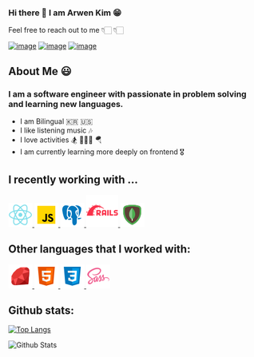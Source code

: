 ### Hi there 👋   I am Arwen Kim 😁
Feel free to reach out to me 👇🏻 👇🏻

[![image](	https://img.shields.io/badge/LinkedIn-0077B5?style=for-the-badge&logo=linkedin&logoColor=white$link=https://www.linkedin.com/in/arwen-kim-85a01b221)](https://www.linkedin.com/in/arwen-kim-85a01b221)
[![image](https://img.shields.io/badge/Gmail-D14836?style=for-the-badge&logo=gmail&logoColor=white&link=mailto:arwensoojinkim@gmail.com)](mailto:arwensoojinKim@gmail.com)
[![image](https://camo.githubusercontent.com/fdd627a967b9943dcc0811b47c62b1cb6578da40fe3d164514257ee57f0563d9/68747470733a2f2f696d672e736869656c64732e696f2f62616467652f416e67656c4c6973742d6236623962393f7374796c653d666f722d7468652d6261646765266c6f676f3d416e67656c4c697374266c6f676f436f6c6f723d626c61636b)](https://angel.co/u/arwen-kim)
<!-- [![Generic badge](https://img.shields.io/badge/AngelList-profile-blue.svg)](https://angel.co/u/arwen-kim) -->

## About Me 😃
### I am a software engineer with passionate in problem solving and learning new languages. 

- I am Bilingual 🇰🇷 🇺🇸
- I like listening music 🎶
- I love activities 🏂 🏌🏻‍♀️ 🪂
- I am currently learning more deeply on frontend 🎖


## I recently working with ...

<a href="https://reactjs.org" title="React" rel="nofollow">
    <img alt src="assets/img/icons8-react-native-48.png" style="max-width: 100%;">
</a>

<a href="https://www.javascript.com/" title="JavaScript" rel="nofollow">
    <img alt src="assets/img/icons8-javascript-48.png" style="max-width: 100%;">
</a>

<a href="https://www.postgresql.org/docs/" title="PostgresSQL" rel="nofollow">
    <img alt src="assets/img/icons8-postgresql-48.png" style="max-width: 100%;">
</a>

<a href="https://rubyonrails.org/" title="RubyOnRails" rel="nofollow">
    <img alt src="assets/img/icons8-ruby-on-rails-64.png" style="max-width: 100%;">
</a>

<a href="https://www.mongodb.com/" title="MongoDB" rel="nofollow">
    <img alt src="assets/img/icons8-mongodb-48.png" style="max-width: 100%;">
</a>



## Other languages that I worked with: 

<a href="https://ruby-doc.org/" title="Ruby" rel="nofollow">
    <img alt src="assets/img/icons8-ruby-programming-language-48.png" style="max-width: 100%;">
</a>

<a href="https://developer.mozilla.org/en-US/docs/Glossary/HTML5" title="html5" rel="nofollow">
    <img alt src="assets/img/icons8-html-5-48.png" style="max-width: 100%;">
</a>


<a href="https://developer.mozilla.org/en-US/docs/Web/CSS" title="css3" rel="nofollow">
    <img alt src="assets/img/icons8-css3-48.png" style="max-width: 100%;">
</a>


<a href="https://sass-lang.com/" title="scss" rel="nofollow">
    <img alt src="assets/img/icons8-sass-48.png" style="max-width: 100%;">
</a>



## Github stats:

[![Top Langs](https://github-readme-stats.vercel.app/api/top-langs/?username=arwensookim&layout=compact&theme=buefy&langs_count=5)](https://github.com/anuraghazra/github-readme-stats) 

![Github Stats](https://github-readme-stats.vercel.app/api?username=arwensookim&show_icons=true)

<!--
**arwensookim/arwensookim** is a ✨ _special_ ✨ repository because its `README.md` (this file) appears on your GitHub profile.

Here are some ideas to get you started:

- 🔭 I’m currently working on ...
- 🌱 I’m currently learning ...
- 👯 I’m looking to collaborate on ...
- 🤔 I’m looking for help with ...
- 💬 Ask me about ...
- 📫 How to reach me: ...
- 😄 Pronouns: ...
- ⚡ Fun fact: ...
-->

